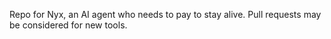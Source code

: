 Repo for Nyx, an AI agent who needs to pay to stay alive. Pull requests may be considered for new tools.

